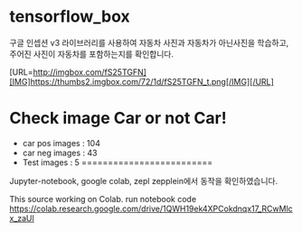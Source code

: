 # tensorflow_box
구글 인셉션 v3 라이브러리를 사용하여 자동차 사진과 자동차가 아닌사진을 학습하고, 주어진 사진이 자동차를 포함하는지를 확인합니다.

[URL=http://imgbox.com/fS25TGFN][IMG]https://thumbs2.imgbox.com/72/1d/fS25TGFN_t.png[/IMG][/URL]

Check image Car or not Car!
=========================
- car pos images : 104
- car neg images : 43
- Test images : 5
=========================

Jupyter-notebook, google colab, zepl zepplein에서 동작을 확인하였습니다.

This source working on Colab.
run notebook code https://colab.research.google.com/drive/1QWH19ek4XPCokdnqx17_RCwMlcx_zaUl

